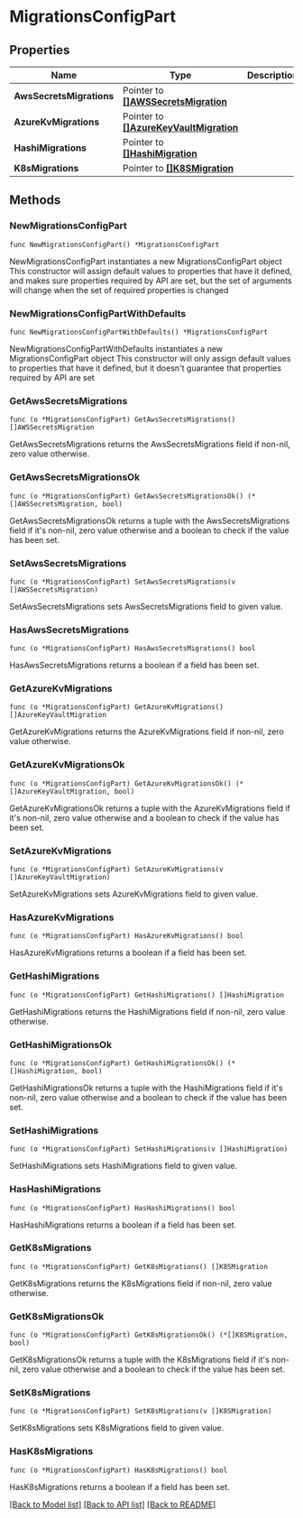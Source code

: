 # MigrationsConfigPart

## Properties

Name | Type | Description | Notes
------------ | ------------- | ------------- | -------------
**AwsSecretsMigrations** | Pointer to [**[]AWSSecretsMigration**](AWSSecretsMigration.md) |  | [optional] 
**AzureKvMigrations** | Pointer to [**[]AzureKeyVaultMigration**](AzureKeyVaultMigration.md) |  | [optional] 
**HashiMigrations** | Pointer to [**[]HashiMigration**](HashiMigration.md) |  | [optional] 
**K8sMigrations** | Pointer to [**[]K8SMigration**](K8SMigration.md) |  | [optional] 

## Methods

### NewMigrationsConfigPart

`func NewMigrationsConfigPart() *MigrationsConfigPart`

NewMigrationsConfigPart instantiates a new MigrationsConfigPart object
This constructor will assign default values to properties that have it defined,
and makes sure properties required by API are set, but the set of arguments
will change when the set of required properties is changed

### NewMigrationsConfigPartWithDefaults

`func NewMigrationsConfigPartWithDefaults() *MigrationsConfigPart`

NewMigrationsConfigPartWithDefaults instantiates a new MigrationsConfigPart object
This constructor will only assign default values to properties that have it defined,
but it doesn't guarantee that properties required by API are set

### GetAwsSecretsMigrations

`func (o *MigrationsConfigPart) GetAwsSecretsMigrations() []AWSSecretsMigration`

GetAwsSecretsMigrations returns the AwsSecretsMigrations field if non-nil, zero value otherwise.

### GetAwsSecretsMigrationsOk

`func (o *MigrationsConfigPart) GetAwsSecretsMigrationsOk() (*[]AWSSecretsMigration, bool)`

GetAwsSecretsMigrationsOk returns a tuple with the AwsSecretsMigrations field if it's non-nil, zero value otherwise
and a boolean to check if the value has been set.

### SetAwsSecretsMigrations

`func (o *MigrationsConfigPart) SetAwsSecretsMigrations(v []AWSSecretsMigration)`

SetAwsSecretsMigrations sets AwsSecretsMigrations field to given value.

### HasAwsSecretsMigrations

`func (o *MigrationsConfigPart) HasAwsSecretsMigrations() bool`

HasAwsSecretsMigrations returns a boolean if a field has been set.

### GetAzureKvMigrations

`func (o *MigrationsConfigPart) GetAzureKvMigrations() []AzureKeyVaultMigration`

GetAzureKvMigrations returns the AzureKvMigrations field if non-nil, zero value otherwise.

### GetAzureKvMigrationsOk

`func (o *MigrationsConfigPart) GetAzureKvMigrationsOk() (*[]AzureKeyVaultMigration, bool)`

GetAzureKvMigrationsOk returns a tuple with the AzureKvMigrations field if it's non-nil, zero value otherwise
and a boolean to check if the value has been set.

### SetAzureKvMigrations

`func (o *MigrationsConfigPart) SetAzureKvMigrations(v []AzureKeyVaultMigration)`

SetAzureKvMigrations sets AzureKvMigrations field to given value.

### HasAzureKvMigrations

`func (o *MigrationsConfigPart) HasAzureKvMigrations() bool`

HasAzureKvMigrations returns a boolean if a field has been set.

### GetHashiMigrations

`func (o *MigrationsConfigPart) GetHashiMigrations() []HashiMigration`

GetHashiMigrations returns the HashiMigrations field if non-nil, zero value otherwise.

### GetHashiMigrationsOk

`func (o *MigrationsConfigPart) GetHashiMigrationsOk() (*[]HashiMigration, bool)`

GetHashiMigrationsOk returns a tuple with the HashiMigrations field if it's non-nil, zero value otherwise
and a boolean to check if the value has been set.

### SetHashiMigrations

`func (o *MigrationsConfigPart) SetHashiMigrations(v []HashiMigration)`

SetHashiMigrations sets HashiMigrations field to given value.

### HasHashiMigrations

`func (o *MigrationsConfigPart) HasHashiMigrations() bool`

HasHashiMigrations returns a boolean if a field has been set.

### GetK8sMigrations

`func (o *MigrationsConfigPart) GetK8sMigrations() []K8SMigration`

GetK8sMigrations returns the K8sMigrations field if non-nil, zero value otherwise.

### GetK8sMigrationsOk

`func (o *MigrationsConfigPart) GetK8sMigrationsOk() (*[]K8SMigration, bool)`

GetK8sMigrationsOk returns a tuple with the K8sMigrations field if it's non-nil, zero value otherwise
and a boolean to check if the value has been set.

### SetK8sMigrations

`func (o *MigrationsConfigPart) SetK8sMigrations(v []K8SMigration)`

SetK8sMigrations sets K8sMigrations field to given value.

### HasK8sMigrations

`func (o *MigrationsConfigPart) HasK8sMigrations() bool`

HasK8sMigrations returns a boolean if a field has been set.


[[Back to Model list]](../README.md#documentation-for-models) [[Back to API list]](../README.md#documentation-for-api-endpoints) [[Back to README]](../README.md)


